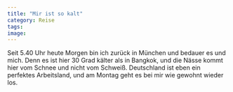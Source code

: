 ```yaml
---
title: "Mir ist so kalt"
category: Reise
tags: 
image: 
---
```


Seit 5.40 Uhr heute Morgen bin ich zurück in München und bedauer es und mich. Denn es ist hier 30 Grad kälter als in Bangkok, und die Nässe kommt hier vom Schnee und nicht vom Schweiß. Deutschland ist eben ein perfektes Arbeitsland, und am Montag geht es bei mir wie gewohnt wieder los.